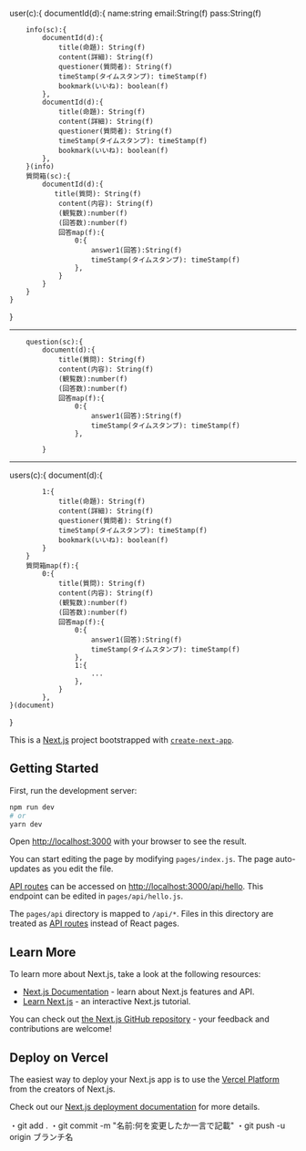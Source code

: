 user(c):{
    documentId(d):{
        name:string
        email:String(f)
        pass:String(f)

        info(sc):{
            documentId(d):{
                title(命題): String(f)
                content(詳細): String(f)
                questioner(質問者): String(f)
                timeStamp(タイムスタンプ): timeStamp(f)
                bookmark(いいね): boolean(f)
            },
            documentId(d):{
                title(命題): String(f)
                content(詳細): String(f)
                questioner(質問者): String(f)
                timeStamp(タイムスタンプ): timeStamp(f)
                bookmark(いいね): boolean(f)
            },
        }(info)
        質問箱(sc):{
            documentId(d):{
               title(質問): String(f)
                content(内容): String(f)
                (観覧数):number(f)
                (回答数):number(f)
                回答map(f):{
                    0:{
                        answer1(回答):String(f)
                        timeStamp(タイムスタンプ): timeStamp(f)
                    },
                }
            }      
        }
    }
}


------------------------
        question(sc):{
            document(d):{
                title(質問): String(f)
                content(内容): String(f)
                (観覧数):number(f)
                (回答数):number(f)
                回答map(f):{
                    0:{
                        answer1(回答):String(f)
                        timeStamp(タイムスタンプ): timeStamp(f)
                    },
                
            }
------------------------
users(c):{
    document(d):{

            1:{
                title(命題): String(f)
                content(詳細): String(f)
                questioner(質問者): String(f)
                timeStamp(タイムスタンプ): timeStamp(f)
                bookmark(いいね): boolean(f) 
            }
        }
        質問箱map(f):{
            0:{
                title(質問): String(f)
                content(内容): String(f)
                (観覧数):number(f)
                (回答数):number(f)
                回答map(f):{
                    0:{
                        answer1(回答):String(f)
                        timeStamp(タイムスタンプ): timeStamp(f)
                    },
                    1:{
                        ...
                    },
                }
            },  
    }(document)
}

This is a [Next.js](https://nextjs.org/) project bootstrapped with [`create-next-app`](https://github.com/vercel/next.js/tree/canary/packages/create-next-app).

## Getting Started

First, run the development server:

```bash
npm run dev
# or
yarn dev
```

Open [http://localhost:3000](http://localhost:3000) with your browser to see the result.

You can start editing the page by modifying `pages/index.js`. The page auto-updates as you edit the file.

[API routes](https://nextjs.org/docs/api-routes/introduction) can be accessed on [http://localhost:3000/api/hello](http://localhost:3000/api/hello). This endpoint can be edited in `pages/api/hello.js`.

The `pages/api` directory is mapped to `/api/*`. Files in this directory are treated as [API routes](https://nextjs.org/docs/api-routes/introduction) instead of React pages.

## Learn More

To learn more about Next.js, take a look at the following resources:

- [Next.js Documentation](https://nextjs.org/docs) - learn about Next.js features and API.
- [Learn Next.js](https://nextjs.org/learn) - an interactive Next.js tutorial.

You can check out [the Next.js GitHub repository](https://github.com/vercel/next.js/) - your feedback and contributions are welcome!

## Deploy on Vercel

The easiest way to deploy your Next.js app is to use the [Vercel Platform](https://vercel.com/new?utm_medium=default-template&filter=next.js&utm_source=create-next-app&utm_campaign=create-next-app-readme) from the creators of Next.js.

Check out our [Next.js deployment documentation](https://nextjs.org/docs/deployment) for more details.


・git add .
・git commit -m "名前:何を変更したか一言で記載"
・git push -u origin ブランチ名